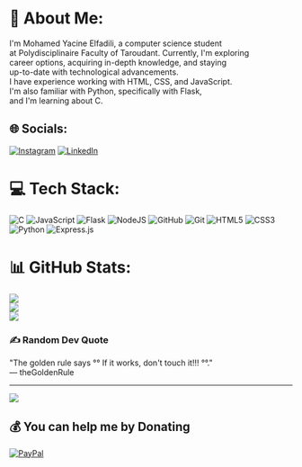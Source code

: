 # 💫 About Me:
I'm Mohamed Yacine Elfadili, a computer science student <br>at Polydisciplinaire Faculty of Taroudant. Currently, I'm exploring <br>career options, acquiring in-depth knowledge, and staying <br>up-to-date with technological advancements. <br>I have experience working with HTML, CSS, and JavaScript. <br>I'm also familiar with Python, specifically with Flask, <br>and I'm learning about C.


## 🌐 Socials:
[![Instagram](https://img.shields.io/badge/Instagram-%23E4405F.svg?logo=Instagram&logoColor=white)](https://instagram.com/yacine5fadili) [![LinkedIn](https://img.shields.io/badge/LinkedIn-%230077B5.svg?logo=linkedin&logoColor=white)](https://linkedin.com/in/yacine-elfadili-a5185b314) 

# 💻 Tech Stack:
![C](https://img.shields.io/badge/c-%2300599C.svg?style=for-the-badge&logo=c&logoColor=white) ![JavaScript](https://img.shields.io/badge/javascript-%23323330.svg?style=for-the-badge&logo=javascript&logoColor=%23F7DF1E) ![Flask](https://img.shields.io/badge/flask-%23000.svg?style=for-the-badge&logo=flask&logoColor=white) ![NodeJS](https://img.shields.io/badge/node.js-6DA55F?style=for-the-badge&logo=node.js&logoColor=white) ![GitHub](https://img.shields.io/badge/github-%23121011.svg?style=for-the-badge&logo=github&logoColor=white) ![Git](https://img.shields.io/badge/git-%23F05033.svg?style=for-the-badge&logo=git&logoColor=white) ![HTML5](https://img.shields.io/badge/html5-%23E34F26.svg?style=for-the-badge&logo=html5&logoColor=white) ![CSS3](https://img.shields.io/badge/css3-%231572B6.svg?style=for-the-badge&logo=css3&logoColor=white) ![Python](https://img.shields.io/badge/python-3670A0?style=for-the-badge&logo=python&logoColor=ffdd54) ![Express.js](https://img.shields.io/badge/express.js-%23404d59.svg?style=for-the-badge&logo=express&logoColor=%2361DAFB)
# 📊 GitHub Stats:
![](https://github-readme-stats.vercel.app/api?username=Yacine20elfadili&theme=dark&hide_border=false&include_all_commits=true&count_private=true)<br/>
![](https://github-readme-streak-stats.herokuapp.com/?user=Yacine20elfadili&theme=dark&hide_border=false)<br/>
![](https://github-readme-stats.vercel.app/api/top-langs/?username=Yacine20elfadili&theme=dark&hide_border=false&include_all_commits=true&count_private=true&layout=compact)

### ✍️ Random Dev Quote
<p>
  "The golden rule says °° If it works, don't touch it!!! °°."  
  <br>— theGoldenRule
</p>

---
[![](https://visitcount.itsvg.in/api?id=Yacine20elfadili&icon=0&color=0)](https://visitcount.itsvg.in)

  ## 💰 You can help me by Donating
  [![PayPal](https://img.shields.io/badge/PayPal-00457C?style=for-the-badge&logo=paypal&logoColor=white)](https://paypal.me/Med20fadili) 

  
<!-- Proudly created with GPRM ( https://gprm.itsvg.in ) -->
